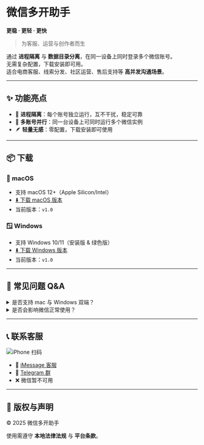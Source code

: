 # 微信多开助手

**更稳 · 更轻 · 更快**

> 为客服、运营与创作者而生

通过 **进程隔离** 与 **数据目录分离**，在同一设备上同时登录多个微信账号。  
无需复杂配置，下载安装即可用。  
适合电商客服、线索分发、社区运营、售后支持等 **高并发沟通场景**。

---

## ✨ 功能亮点

- 🚀 **进程隔离**：每个账号独立运行，互不干扰，稳定可靠
- 👥 **多账号并行**：同一台设备上可同时运行多个微信实例
- 🪶 **轻量无感**：零配置，下载安装即可使用

---

## 📦 下载

### 🍎 macOS
- 支持 macOS 12+（Apple Silicon/Intel）
- [⬇️ 下载 macOS 版本](https://weixin2.app/#download)
- 当前版本：`v1.0`

### 🪟 Windows
- 支持 Windows 10/11（安装版 & 绿色版）
- [⬇️ 下载 Windows 版本](https://weixin2.app/#download)
- 当前版本：`v1.0`

---

## 💬 常见问题 Q&A

<details>
<summary>是否支持 mac 与 Windows 双端？</summary>
支持，两个平台均提供原生版本。
</details>

<details>
<summary>是否会影响微信正常使用？</summary>
不会，所有实例相互独立。
</details>

---

## 📞 联系客服

![iPhone 扫码](https://weixin2.app/images/kf_imessage_kf001.png)


- 📱 [iMessage 客服](imessage:ethan_0x00@icloud.com)
- 💬 [Telegram 群](https://t.me/wechat_x)
- ❌ 微信暂不可用

---

## 📜 版权与声明

© 2025 微信多开助手

使用需遵守 **本地法律法规** 与 **平台条款**。
